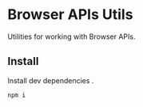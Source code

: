 # Browser APIs Utils
Utilities for working with Browser APIs.

## Install
Install dev dependencies .
```sh
npm i
```
